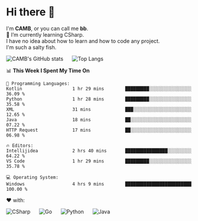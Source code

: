 # Hi there 👋
<!--
**CAMB-dev/CAMB-dev** is a ✨ _special_ ✨ repository because its `README.md` (this file) appears on your GitHub profile.

Here are some ideas to get you started:

- 🔭 I’m currently working on ...
- 🌱 I’m currently learning ...
- 👯 I’m looking to collaborate on ...
- 🤔 I’m looking for help with ...
- 💬 Ask me about ...
- 📫 How to reach me: ...
- 😄 Pronouns: ...
- ⚡ Fun fact: ...
-->
 I'm **CAMB**, or you can call me **bb**.  
 🌱 I’m currently learning CSharp.  
 I have no idea about how to learn and how to code any project.  
 I'm such a salty fish.
 
 
![CAMB's GitHub stats](https://github-readme-stats.vercel.app/api?username=CAMB-dev&show_icons=true&theme=tokyonight)
&nbsp;&nbsp;&nbsp;&nbsp;
![Top Langs](https://github-readme-stats.vercel.app/api/top-langs/?username=CAMB-dev&langs_count=5&theme=tokyonight)


<!--START_SECTION:waka-->
📊 **This Week I Spent My Time On** 

```text
💬 Programming Languages: 
Kotlin                   1 hr 29 mins        █████████░░░░░░░░░░░░░░░░   36.09 % 
Python                   1 hr 28 mins        █████████░░░░░░░░░░░░░░░░   35.58 % 
XML                      31 mins             ███░░░░░░░░░░░░░░░░░░░░░░   12.65 % 
Java                     18 mins             ██░░░░░░░░░░░░░░░░░░░░░░░   07.22 % 
HTTP Request             17 mins             ██░░░░░░░░░░░░░░░░░░░░░░░   06.98 % 

🔥 Editors: 
Intellijidea             2 hrs 40 mins       ████████████████░░░░░░░░░   64.22 % 
VS Code                  1 hr 29 mins        █████████░░░░░░░░░░░░░░░░   35.78 % 

💻 Operating System: 
Windows                  4 hrs 9 mins        █████████████████████████   100.00 % 
```


<!--END_SECTION:waka-->


❤ with:

![CSharp](https://img.shields.io/badge/CSharp-%23512BD4?style=for-the-badge&logo=.net)
&nbsp;&nbsp;&nbsp;&nbsp;
![Go](https://img.shields.io/badge/Go-000000?style=for-the-badge&logo=go)
&nbsp;&nbsp;&nbsp;&nbsp;
![Python](https://img.shields.io/badge/Python-000000?style=for-the-badge&logo=python)
&nbsp;&nbsp;&nbsp;&nbsp;
![Java](https://img.shields.io/badge/Java-964B00?style=for-the-badge&logo=openjdk)
